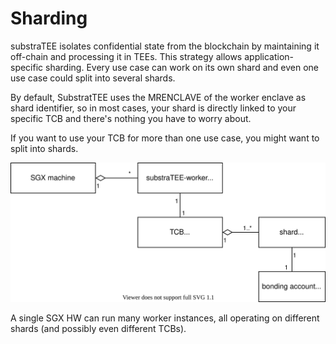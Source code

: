 # Sharding

substraTEE isolates confidential state from the blockchain by maintaining it off-chain and processing it in TEEs. This strategy allows application-specific sharding. Every use case can work on its own shard and even one use case could split into several shards.

By default, SubstratTEE uses the MRENCLAVE of the worker enclave as shard identifier, so in most cases, your shard is directly linked to your specific TCB and there's nothing you have to worry about.

If you want to use your TCB for more than one use case, you might want to split into shards.

![Sharding UML](./fig/SGX-TCB-shard-overview.svg)

A single SGX HW can run many worker instances, all operating on different shards (and possibly even different TCBs).
